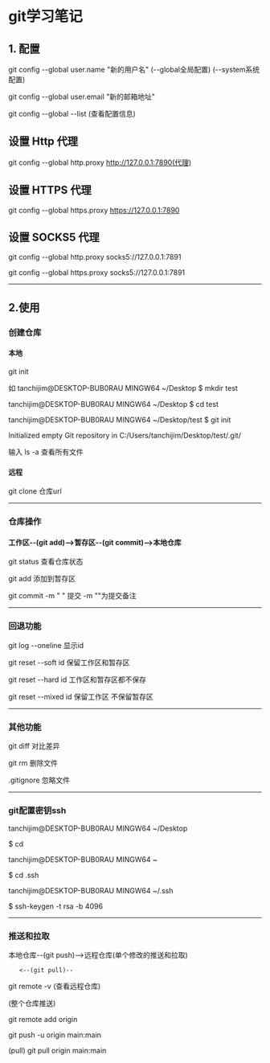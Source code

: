 # git学习笔记

## 1. 配置
git config --global user.name "新的用户名"  (--global全局配置)  (--system系统配置)

git config --global user.email "新的邮箱地址"

git config --global --list  (查看配置信息)

## 设置 Http 代理
git config --global http.proxy http://127.0.0.1:7890(代理)

## 设置 HTTPS 代理
git config --global https.proxy https://127.0.0.1:7890

## 设置 SOCKS5 代理
git config --global http.proxy socks5://127.0.0.1:7891

git config --global https.proxy socks5://127.0.0.1:7891

---

## 2.使用

### 创建仓库
#### 本地
git init

如  tanchijim@DESKTOP-BUB0RAU MINGW64 ~/Desktop
$ mkdir test

tanchijim@DESKTOP-BUB0RAU MINGW64 ~/Desktop
$ cd test

tanchijim@DESKTOP-BUB0RAU MINGW64 ~/Desktop/test
$ git init

Initialized empty Git repository in C:/Users/tanchijim/Desktop/test/.git/

输入 ls -a 查看所有文件

#### 远程
git clone 仓库url 

---

### 仓库操作

#### 工作区--(git add)-->暂存区--(git commit)-->本地仓库

git status  查看仓库状态    

git add  添加到暂存区

git commit -m " "   提交 -m ""为提交备注

---

### 回退功能

git log --oneline  显示id 

git reset --soft id  保留工作区和暂存区

git reset --hard id  工作区和暂存区都不保存

git reset --mixed id 保留工作区 不保留暂存区

---

### 其他功能

git diff 对比差异

git rm 删除文件

.gitignore 忽略文件

---

### git配置密钥ssh

tanchijim@DESKTOP-BUB0RAU MINGW64 ~/Desktop

$ cd

tanchijim@DESKTOP-BUB0RAU MINGW64 ~

$ cd .ssh

tanchijim@DESKTOP-BUB0RAU MINGW64 ~/.ssh

$ ssh-keygen -t rsa -b 4096

---

### 推送和拉取

本地仓库--(git push)-->远程仓库(单个修改的推送和拉取)

       <--(git pull)-- 

git remote -v   (查看远程仓库)

(整个仓库推送)

git remote add origin <url>

git push -u origin main:main  

(pull)
git pull origin main:main




